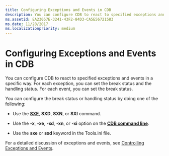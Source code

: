 ```yaml
---
title: Configuring Exceptions and Events in CDB
description: You can configure CDB to react to specified exceptions and events in a specific way. For each exception, you can set the break status and the handling status. 
ms.assetid: EA23057E-3241-43F2-84D3-CA5E56721583
ms.date: 11/28/2017
ms.localizationpriority: medium
---
```


# Configuring Exceptions and Events in CDB


You can configure CDB to react to specified exceptions and events in a specific way. For each exception, you can set the break status and the handling status. For each event, you can set the break status.

You can configure the break status or handling status by doing one of the following:

-   Use the [**SXE**](sx--sxd--sxe--sxi--sxn--sxr--sx---set-exceptions-.md), **SXD**, **SXN**, or **SXI** command.

-   Use the **-x**, **-xe**, **-xd**, **-xn**, or **-xi** option on the [**CDB command line**](cdb-command-line-options.md).
-   Use the **sxe** or **sxd** keyword in the Tools.ini file.

For a detailed discussion of exceptions and events, see [Controlling Exceptions and Events](controlling-exceptions-and-events.md).

 

 





